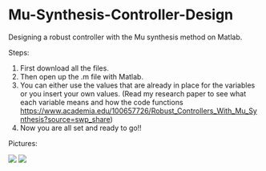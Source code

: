# Mu-Synthesis-Controller-Design
Designing a robust controller with the Mu synthesis method on Matlab.

Steps:
1. First download all the files.
2. Then open up the .m file with Matlab.
3. You can either use the values that are already in place for the variables or you insert your own values. (Read my research paper to see what each variable means and how the code functions https://www.academia.edu/100657726/Robust_Controllers_With_Mu_Synthesis?source=swp_share)
6. Now you are all set and ready to go!!

Pictures:

<img src="https://user-images.githubusercontent.com/131554091/233901626-d0958f97-20eb-45a8-a02e-38d2c3f95605.png"> 
<img src="https://user-images.githubusercontent.com/131554091/233901641-b2e23b76-95fd-4e3c-a817-4f49b1247941.png">
